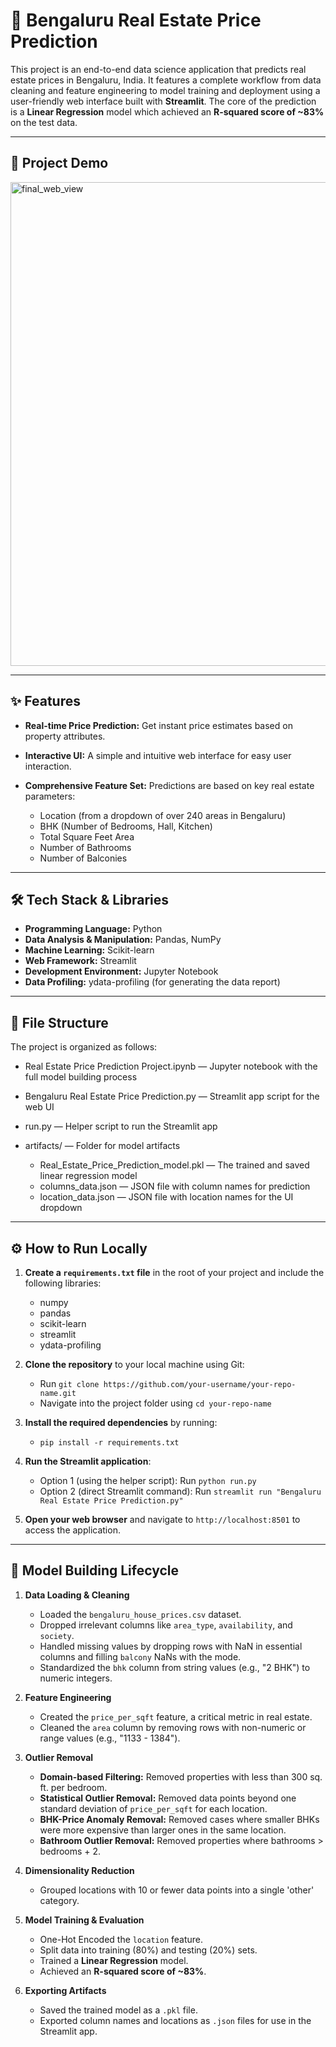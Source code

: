 # 🏡 Bengaluru Real Estate Price Prediction

This project is an end-to-end data science application that predicts real estate prices in Bengaluru, India. It features a complete workflow from data cleaning and feature engineering to model training and deployment using a user-friendly web interface built with **Streamlit**. The core of the prediction is a **Linear Regression** model which achieved an **R-squared score of \~83%** on the test data.

---

## 🚀 Project Demo

<img width="1026" height="774" alt="final_web_view" src="https://github.com/user-attachments/assets/c639d0b0-815c-4fe3-9a1d-645b08df4876" />

---

## ✨ Features

* **Real-time Price Prediction:** Get instant price estimates based on property attributes.
* **Interactive UI:** A simple and intuitive web interface for easy user interaction.
* **Comprehensive Feature Set:** Predictions are based on key real estate parameters:

  * Location (from a dropdown of over 240 areas in Bengaluru)
  * BHK (Number of Bedrooms, Hall, Kitchen)
  * Total Square Feet Area
  * Number of Bathrooms
  * Number of Balconies

---

## 🛠️ Tech Stack & Libraries

* **Programming Language:** Python
* **Data Analysis & Manipulation:** Pandas, NumPy
* **Machine Learning:** Scikit-learn
* **Web Framework:** Streamlit
* **Development Environment:** Jupyter Notebook
* **Data Profiling:** ydata-profiling (for generating the data report)

---

## 📂 File Structure

The project is organized as follows:
* Real Estate Price Prediction Project.ipynb — Jupyter notebook with the full model building process
* Bengaluru Real Estate Price Prediction.py — Streamlit app script for the web UI
* run.py — Helper script to run the Streamlit app
* artifacts/ — Folder for model artifacts

  * Real\_Estate\_Price\_Prediction\_model.pkl — The trained and saved linear regression model
  * columns\_data.json — JSON file with column names for prediction
  * location\_data.json — JSON file with location names for the UI dropdown


---

## ⚙️ How to Run Locally

1. **Create a `requirements.txt` file** in the root of your project and include the following libraries:
   * numpy
   * pandas
   * scikit-learn
   * streamlit
   * ydata-profiling

2. **Clone the repository** to your local machine using Git:
   * Run `git clone https://github.com/your-username/your-repo-name.git`
   * Navigate into the project folder using `cd your-repo-name`

3. **Install the required dependencies** by running:
   * `pip install -r requirements.txt`

4. **Run the Streamlit application**:
   * Option 1 (using the helper script): Run `python run.py`
   * Option 2 (direct Streamlit command): Run `streamlit run "Bengaluru Real Estate Price Prediction.py"`

5. **Open your web browser** and navigate to `http://localhost:8501` to access the application.
---


## 🧠 Model Building Lifecycle
1. **Data Loading & Cleaning**
   * Loaded the `bengaluru_house_prices.csv` dataset.
   * Dropped irrelevant columns like `area_type`, `availability`, and `society`.
   * Handled missing values by dropping rows with NaN in essential columns and filling `balcony` NaNs with the mode.
   * Standardized the `bhk` column from string values (e.g., "2 BHK") to numeric integers.

2. **Feature Engineering**
   * Created the `price_per_sqft` feature, a critical metric in real estate.
   * Cleaned the `area` column by removing rows with non-numeric or range values (e.g., "1133 - 1384").

3. **Outlier Removal**
   * **Domain-based Filtering:** Removed properties with less than 300 sq. ft. per bedroom.
   * **Statistical Outlier Removal:** Removed data points beyond one standard deviation of `price_per_sqft` for each location.
   * **BHK-Price Anomaly Removal:** Removed cases where smaller BHKs were more expensive than larger ones in the same location.
   * **Bathroom Outlier Removal:** Removed properties where bathrooms > bedrooms + 2.

4. **Dimensionality Reduction**
   * Grouped locations with 10 or fewer data points into a single 'other' category.

5. **Model Training & Evaluation**
   * One-Hot Encoded the `location` feature.
   * Split data into training (80%) and testing (20%) sets.
   * Trained a **Linear Regression** model.
   * Achieved an **R-squared score of \~83%**.

6. **Exporting Artifacts**
   * Saved the trained model as a `.pkl` file.
   * Exported column names and locations as `.json` files for use in the Streamlit app.

